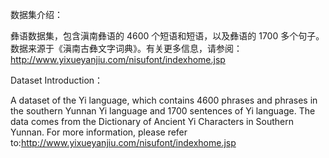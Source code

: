 数据集介绍：

彝语数据集，包含滇南彝语的 4600 个短语和短语，以及彝语的 1700 多个句子。数据来源于《滇南古彝文字词典》。有关更多信息，请参阅：http://www.yixueyanjiu.com/nisufont/indexhome.jsp

Dataset Introduction：

A dataset of the Yi language, which contains 4600 phrases and phrases in the southern Yunnan Yi language and 1700 sentences of Yi language. The data comes from the Dictionary of Ancient Yi Characters in Southern Yunnan. For more information, please refer to:http://www.yixueyanjiu.com/nisufont/indexhome.jsp
